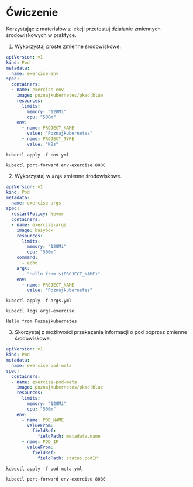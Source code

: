 # Ćwiczenie

Korzystając z materiałów z lekcji przetestuj działanie zmiennych środowiskowych w praktyce.

1. Wykorzystaj proste zmienne środowiskowe.

```yaml
apiVersion: v1
kind: Pod
metadata:
  name: exercise-env
spec:
  containers:
  - name: exercise-env
    image: poznajkubernetes/pkad:blue
    resources:
      limits:
        memory: "128Mi"
        cpu: "500m"
    env:
      - name: PROJECT_NAME
        value: "Poznajkubernetes"
      - name: PROJECT_TYPE
        value: "K8s"
```

```
kubectl apply -f env.yml
```

```
kubectl port-forward env-exercise 8080
```

2. Wykorzystaj w `args` zmienne środowiskowe.

```yaml
apiVersion: v1
kind: Pod
metadata:
  name: exercise-args
spec:
  restartPolicy: Never
  containers:
  - name: exercise-args
    image: busybox
    resources:
      limits:
        memory: "128Mi"
        cpu: "500m"
    command:
      - echo
    args: 
      - "Hello from $(PROJECT_NAME)"
    env:
      - name: PROJECT_NAME
        value: "Poznajkubernetes"
```

```
kubectl apply -f args.yml
```

```
kubectl logs args-exercise
```

```
Hello from Poznajkubernetes
```

3. Skorzystaj z możliwości przekazania informacji o pod poprzez zmienne środowiskowe.

```yaml
apiVersion: v1
kind: Pod
metadata:
  name: exercise-pod-meta
spec:
  containers:
  - name: exercise-pod-meta
    image: poznajkubernetes/pkad:blue
    resources:
      limits:
        memory: "128Mi"
        cpu: "500m"
    env:
      - name: POD_NAME
        valueFrom:
          fieldRef:
            fieldPath: metadata.name
      - name: POD_IP
        valueFrom:
          fieldRef:
            fieldPath: status.podIP
```

```
kubectl apply -f pod-meta.yml
```

```
kubectl port-forward env-exercise 8080
```